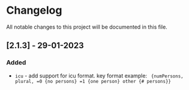 # Changelog
All notable changes to this project will be documented in this file.

## [2.1.3] - 29-01-2023
### Added
- `icu` - add support for icu format. key format example: ` {numPersons, plural, =0 {no persons} =1 {one person} other {# persons}}`

